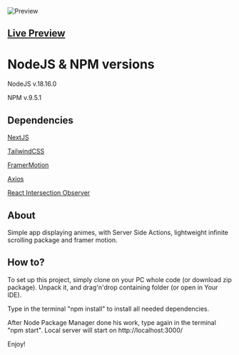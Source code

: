 ![Preview](https://i.ibb.co/3zLKQPT/Screenshot-1.png)

## [Live Preview](https://anime-vault-inky-theta.vercel.app/?target=_blank)

# NodeJS & NPM versions

NodeJS v.18.16.0

NPM v.9.5.1

## Dependencies

[NextJS](https://nextjs.org/)

[TailwindCSS](https://tailwindcss.com/)

[FramerMotion](https://framer.com/motion/)

[Axios](https://axios-http.com/docs/intro)

[React Intersection Observer](https://github.com/thebuilder/react-intersection-observer)

## About

Simple app displaying animes, with Server Side Actions, lightweight infinite scrolling package and framer motion.

## How to?

To set up this project, simply clone on your PC whole code (or download zip package). Unpack it, and drag'n'drop containing folder (or open in Your IDE).

Type in the terminal "npm install" to install all needed dependencies.

After Node Package Manager done his work, type again in the terminal "npm start". Local server will start on http://localhost:3000/

Enjoy!
